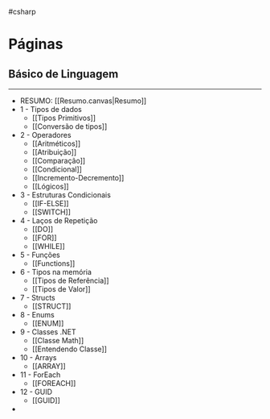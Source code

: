 #csharp
# Páginas
## Básico de Linguagem
---
- RESUMO: [[Resumo.canvas|Resumo]]
- 1 - Tipos de dados
	- [[Tipos Primitivos]]
	- [[Conversão de tipos]]
- 2 - Operadores
	- [[Aritméticos]]
	- [[Atribuição]]
	- [[Comparação]]
	- [[Condicional]]
	- [[Incremento-Decremento]]
	- [[Lógicos]]
- 3 - Estruturas Condicionais
	- [[IF-ELSE]]
	- [[SWITCH]]
- 4 - Laços de Repetição
	- [[DO]]
	- [[FOR]]
	- [[WHILE]]
- 5 - Funções
	- [[Functions]]
- 6 - Tipos na memória
	- [[Tipos de Referência]]
	- [[Tipos de Valor]]
- 7 - Structs
	- [[STRUCT]]
- 8 - Enums
	- [[ENUM]]
- 9 - Classes .NET
	- [[Classe Math]]
	- [[Entendendo Classe]]
- 10 - Arrays
	- [[ARRAY]]
- 11 - ForEach
	- [[FOREACH]]
- 12 - GUID
	- [[GUID]]
- 